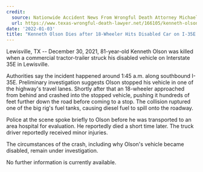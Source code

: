 ```yaml
---
credit:
  source: Nationwide Accident News From Wrongful Death Attorney Michael Grossman
  url: https://www.texas-wrongful-death-lawyer.net/166105/kenneth-olson-accident-i35e-lewisville-tx.htm
date: '2022-01-03'
title: "Kenneth Olson Dies after 18-Wheeler Hits Disabled Car on I-35E in Lewisville, TX"
---
```

Lewisville, TX -- December 30, 2021, 81-year-old Kenneth Olson was killed when a commercial tractor-trailer struck his disabled vehicle on Interstate 35E in Lewisville.

Authorities say the incident happened around 1:45 a.m. along southbound I-35E. Preliminary investigation suggests Olson stopped his vehicle in one of the highway's travel lanes. Shortly after that an 18-wheeler approached from behind and crashed into the stopped vehicle, pushing it hundreds of feet further down the road before coming to a stop. The collision ruptured one of the big rig's fuel tanks, causing diesel fuel to spill onto the roadway.

Police at the scene spoke briefly to Olson before he was transported to an area hospital for evaluation. He reportedly died a short time later. The truck driver reportedly received minor injuries.

The circumstances of the crash, including why Olson's vehicle became disabled, remain under investigation.

No further information is currently available.
